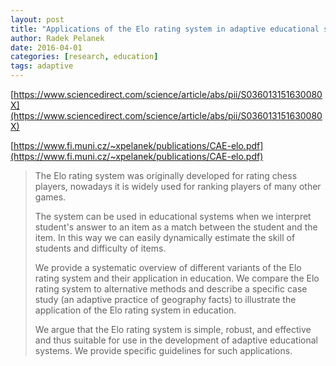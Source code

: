```yaml
---
layout: post
title: "Applications of the Elo rating system in adaptive educational systems"
author: Radek Pelanek
date: 2016-04-01
categories: [research, education]
tags: adaptive
---
```


[https://www.sciencedirect.com/science/article/abs/pii/S036013151630080X](https://www.sciencedirect.com/science/article/abs/pii/S036013151630080X)

[https://www.fi.muni.cz/~xpelanek/publications/CAE-elo.pdf](https://www.fi.muni.cz/~xpelanek/publications/CAE-elo.pdf)

> The Elo rating system was originally developed for rating chess players, nowadays it is widely used for ranking players of many other games. 
>
> The system can be used in educational systems when we interpret student's answer to an item as a match between the student and the item. In this way we can easily dynamically estimate the skill of students and difficulty of items. 
>
> We provide a systematic overview of different variants of the Elo rating system and their application in education. We compare the Elo rating system to alternative methods and describe a specific case study (an adaptive practice of geography facts) to illustrate the application of the Elo rating system in education.
>
> We argue that the Elo rating system is simple, robust, and effective and thus suitable for use in the development of adaptive educational systems. We provide specific guidelines for such applications.

